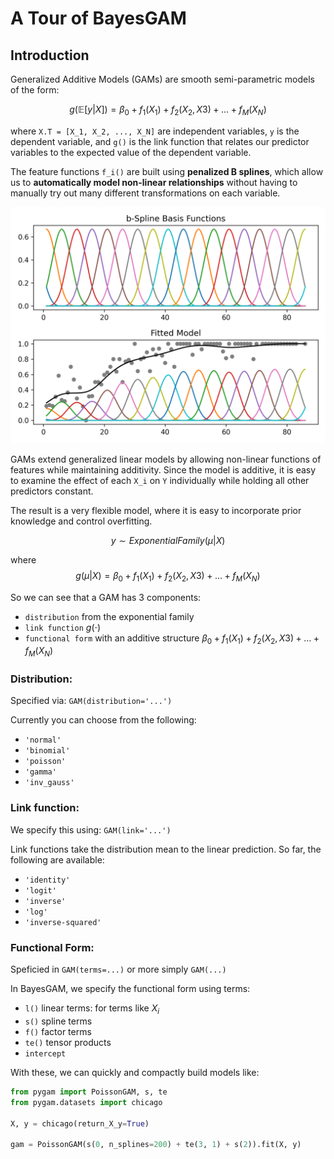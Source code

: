 # A Tour of BayesGAM

## Introduction

Generalized Additive Models (GAMs) are smooth semi-parametric models of the form:

$$
    g(\mathbb{E}[y|X]) = \beta_0 + f_1(X_1) + f_2(X_2, X3) + \ldots + f_M(X_N)
$$

where `X.T = [X_1, X_2, ..., X_N]` are independent variables, `y` is the dependent variable, and `g()` is the link function that relates our predictor variables to the expected value of the dependent variable.

The feature functions `f_i()` are built using **penalized B splines**, which allow us to **automatically model non-linear relationships** without having to manually try out many different transformations on each variable.


![Basis splines](assets/bayesgam_basis.png)

GAMs extend generalized linear models by allowing non-linear functions of features while maintaining additivity. Since the model is additive, it is easy to examine the effect of each `X_i` on `Y` individually while holding all other predictors constant.

The result is a very flexible model, where it is easy to incorporate prior knowledge and control overfitting.

$$
y \sim ExponentialFamily(\mu|X)
$$

where 
$$
g(\mu|X) = \beta_0 + f_1(X_1) + f_2(X_2, X3) + \ldots + f_M(X_N)
$$

So we can see that a GAM has 3 components:

- ``distribution`` from the exponential family
- ``link function`` $g(\cdot)$
- ``functional form`` with an additive structure $\beta_0 + f_1(X_1) + f_2(X_2, X3) + \ldots + f_M(X_N)$

### Distribution: 
Specified via: ``GAM(distribution='...')``

Currently you can choose from the following:

- `'normal'`
- `'binomial'`
- `'poisson'`
- `'gamma'`
- `'inv_gauss'`

### Link function: 
We specify this using: ``GAM(link='...')``

Link functions take the distribution mean to the linear prediction. So far, the following are available:

- `'identity'`
- `'logit'`
- `'inverse'`
- `'log'`
- `'inverse-squared'`


### Functional Form: 
Speficied in ``GAM(terms=...)`` or more simply ``GAM(...)``

In BayesGAM, we specify the functional form using terms:

- `l()` linear terms: for terms like $X_i$
- `s()` spline terms
- `f()` factor terms
- `te()` tensor products
- `intercept`  

With these, we can quickly and compactly build models like:

```py
from pygam import PoissonGAM, s, te
from pygam.datasets import chicago

X, y = chicago(return_X_y=True)

gam = PoissonGAM(s(0, n_splines=200) + te(3, 1) + s(2)).fit(X, y)
```